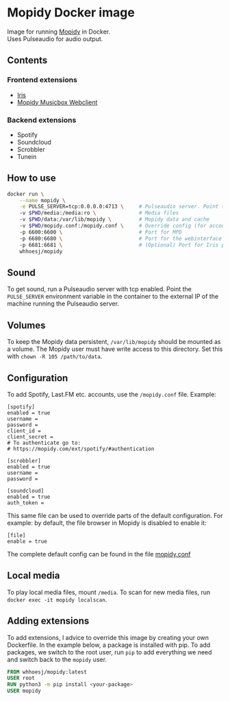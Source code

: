 # Mopidy Docker image
Image for running [Mopidy](https://www.mopidy.com/) in Docker.  
Uses Pulseaudio for audio output.

## Contents
### Frontend extensions
* [Iris](https://github.com/jaedb/Iris)
* [Mopidy Musicbox Webclient](https://github.com/pimusicbox/mopidy-musicbox-webclient)

### Backend extensions
* Spotify
* Soundcloud
* Scrobbler
* Tunein

## How to use
```bash
docker run \
    --name mopidy \
    -e PULSE_SERVER=tcp:0.0.0.0:4713 \     # Pulseaudio server. Point to external IP of Pulse server
    -v $PWD/media:/media:ro \              # Media files
    -v $PWD/data:/var/lib/mopidy \         # Mopidy data and cache
    -v $PWD/mopidy.conf:/mopidy.conf \     # Override config (for accounts)
    -p 6600:6600 \                         # Port for MPD
    -p 6680:6680 \                         # Port for the webinterface
    -p 6681:6681 \                         # (Optional) Port for Iris pusher service
    whhoesj/mopidy
```

## Sound
To get sound, run a Pulseaudio server with tcp enabled. Point the `PULSE_SERVER` environment variable in the container to the external IP of the machine running the Pulseaudio server.

## Volumes
To keep the Mopidy data persistent, `/var/lib/mopidy` should be mounted as a volume. The Mopidy user must have write access to this directory. Set this with `chown -R 105 /path/to/data`.

## Configuration
To add Spotify, Last.FM etc. accounts, use the `/mopidy.conf` file. Example:
```
[spotify]
enabled = true
username =
password =
client_id = 
client_secret =
# To authenticate go to:
# https://mopidy.com/ext/spotify/#authentication

[scrobbler]
enabled = true
username =
password =

[soundcloud]
enabled = true
auth_token =
```

This same file can be used to override parts of the default configuration. For example: by default, the file browser in Mopidy is disabled to enable it:
```
[file]
enable = true
```
The complete default config can be found in the file [mopidy.conf](./mopidy.conf)

## Local media
To play local media files, mount `/media`. To scan for new media files, run `docker exec -it mopidy localscan`.

## Adding extensions
To add extensions, I advice to override this image by creating your own Dockerfile.
In the example below, a package is installed with pip. To add packages, we switch to the root user, run `pip` to add everything we need and switch back to the `mopidy` user.
```Dockerfile
FROM whhoesj/mopidy:latest
USER root
RUN python3 -m pip install <your-package>
USER mopidy
```
